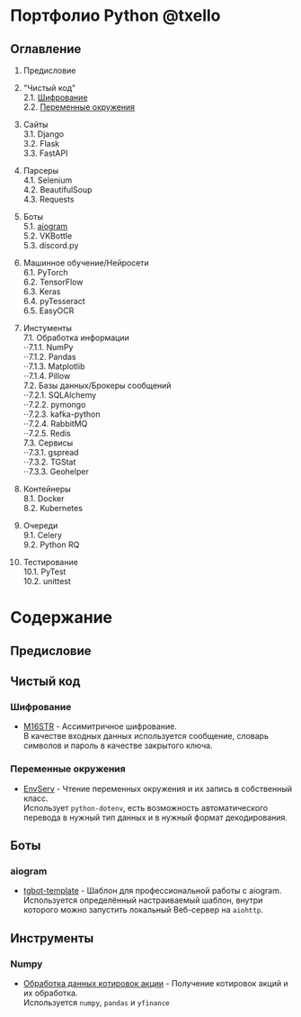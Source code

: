 # Портфолио Python @txello

## Оглавление
1. Предисловие  

2. "Чистый код"  
   2.1. [Шифрование](#шифрование)  
   2.2. [Переменные окружения](#переменные-окружения)   
  
3. Сайты  
   3.1. Django  
   3.2. Flask  
   3.3. FastAPI  
  
4. Парсеры  
   4.1. Selenium  
   4.2. BeautifulSoup  
   4.3. Requests  
  
5. Боты  
   5.1. [aiogram](#aiogram)  
   5.2. VKBottle  
   5.3. discord.py  
  
6. Машинное обучение/Нейросети  
   6.1. PyTorch  
   6.2. TensorFlow  
   6.3. Keras  
   6.4. pyTesseract  
   6.5. EasyOCR  
  
7. Инстументы  
   7.1. Обработка информации  
       ⋅⋅7.1.1. NumPy  
       ⋅⋅7.1.2. Pandas  
       ⋅⋅7.1.3. Matplotlib  
       ⋅⋅7.1.4. Pillow  
   7.2. Базы данных/Брокеры сообщений  
       ⋅⋅7.2.1. SQLAlchemy  
       ⋅⋅7.2.2. pymongo  
       ⋅⋅7.2.3. kafka-python  
       ⋅⋅7.2.4. RabbitMQ  
       ⋅⋅7.2.5. Redis  
   7.3. Сервисы  
       ⋅⋅7.3.1. gspread  
       ⋅⋅7.3.2. TGStat  
       ⋅⋅7.3.3. Geohelper  
  
8. Контейнеры  
   8.1. Docker  
   8.2. Kubernetes   
  
9. Очереди  
   9.1. Celery  
   9.2. Python RQ  
  
10. Тестирование  
   10.1. PyTest  
   10.2. unittest




# Содержание

## Предисловие

## Чистый код
### Шифрование
* [M16STR](https://github.com/txello/M16STR) - Ассимитричное шифрование.\
  В качестве входных данных используется сообщение, словарь символов и пароль в качестве закрытого ключа.

### Переменные окружения
* [EnvServ](https://github.com/txello/EnvServ) - Чтение переменных окружения и их запись в собственный класс.\
  Использует `python-dotenv`, есть возможность автоматического перевода в нужный тип данных и в нужный формат декодирования.


## Боты
### aiogram
* [tgbot-template](https://github.com/txello/tgbot-template) - Шаблон для профессиональной работы с aiogram.\
  Используется определённый настраиваемый шаблон, внутри которого можно запустить локальный Веб-сервер на `aiohttp`.

## Инструменты
### Numpy
* [Обработка данных котировок акции](https://github.com/txello/portfolio_numpy_1) - Получение котировок акций и их обработка.\
  Используется `numpy`, `pandas` и `yfinance`
